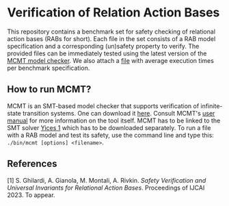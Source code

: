 # Verification of Relation Action Bases

This repository contains a benchmark set for safety checking of relational action bases (RABs for short). 
Each file in the set consists of a RAB model specification and a corresponding (un)safety property to verify. 
The provided files can be immediately tested using the latest version of the [MCMT model checker](http://users.mat.unimi.it/users/ghilardi/mcmt/).
We also attach a [file](https://github.com/AlessandroGianola/blob/main/RAB-verification/RAB-benchmark-time-log.txt) with average execution times per benchmark specification.

## How to run MCMT?
MCMT is an SMT-based model checker that supports verification of infinite-state transition systems. One can download it [here](http://users.mat.unimi.it/users/ghilardi/mcmt/license.html).
 Consult MCMT's [user manual](http://users.mat.unimi.it/users/ghilardi/mcmt/UM_MCMT_3.0.pdf) for more information on the tool itself.
 MCMT has to be linked to the SMT solver [Yices 1](https://yices.csl.sri.com/) which has to be downloaded separately. 
 To run a file with a RAB model and test its safety, use the command line and type this: `./bin/mcmt [options] <filename>`.

## References
  
[1] S. Ghilardi, A. Gianola, M. Montali, A. Rivkin. _Safety Verification and Universal Invariants for Relational Action Bases_. Proceedings of IJCAI 2023. To appear.
